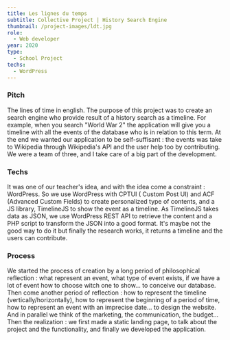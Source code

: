 ```yaml
---
title: Les lignes du temps
subtitle: Collective Project | History Search Engine
thumbnail: /project-images/ldt.jpg
role:
  - Web developer
year: 2020
type:
  - School Project
techs:
  - WordPress
---
```


### Pitch

The lines of time in english. The purpose of this project was to create an search engine who provide result of a
history search as a timeline. For example, when you search "World War 2" the application will give you a timeline with
all the events of the database who is in relation to this term. At the end we wanted our application to be
self-suffisant : the events was take to Wikipedia through Wikipedia's API and the user help too by contributing. We were
a team of three, and I take care of a big part of the development.

### Techs

It was one of our teacher's idea, and with the idea come a constraint : WordPress. So we use WordPress with CPTUI (
Custom Post UI) and ACF (Advanced Custom Fields) to create personalized type of contents, and a JS library, TimelineJS
to show the event as a timeline. As TimelineJS takes data as JSON, we use WordPress REST API to retrieve the content and
a PHP script to transform the JSON into a good format. It's maybe not the good way to do it but finally the research
works, it returns a timeline and the users can contribute.

### Process

We started the process of creation by a long period of philosophical reflection : what represent an event,
what type of event exists, if we have a lot of event how to choose witch one to show... to conceive our database. Then
come another period of reflection : how to represent the timeline (vertically/horizontally), how to represent the
beginning of a period of time, how to represent an event with an imprecise date... to design the website. And in
parallel we think of the marketing, the communication, the budget... Then the realization : we first made a static
landing page, to talk about the project and the functionality, and finally we developed the application.
